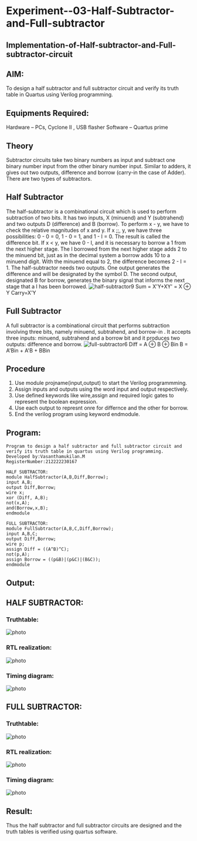 # Experiment--03-Half-Subtractor-and-Full-subtractor
## Implementation-of-Half-subtractor-and-Full-subtractor-circuit
## AIM:
To design a half subtractor and full subtractor circuit and verify its truth table in Quartus using Verilog programming.

## Equipments Required:
Hardware – PCs, Cyclone II , USB flasher
Software – Quartus prime
## Theory
Subtractor circuits take two binary numbers as input and subtract one binary number input from the other binary number input. Similar to adders, it gives out two outputs, difference and borrow (carry-in the case of Adder). There are two types of subtractors.
## Half Subtractor
The half-subtractor is a combinational circuit which is used to perform subtraction of two bits. It has two inputs, X (minuend) and Y (subtrahend) and two outputs D (difference) and B (borrow). To perform x - y, we have to check the relative magnitudes of x and y. If x ;;, y, we have three possibilities: 0 - 0 = 0, 1 - 0 = 1, and 1 - I = 0. The result is called the difference bit. If x < y, we have 0 - I, and it is necessary to borrow a 1 from the next higher stage. The I borrowed from the next higher stage adds 2 to the minuend bit, just as in the decimal system a borrow adds 10 to a minuend digit. With the minuend equal to 2, the difference becomes 2 - I = 1. The half-subtractor needs two outputs. One output generates the difference and will be designated by the symbol D. The second output, designated B for borrow, generates the binary signal that informs the next stage that a I has been borrowed.
![half-subtractor9](https://user-images.githubusercontent.com/36288975/166112538-58c3bc7c-ee5d-4e6a-ac8d-8e8328efe27a.png)
Sum = X'Y+XY' = X ⊕ Y
Carry=X'Y
## Full Subtractor
A full subtractor is a combinational circuit that performs subtraction involving three bits, namely minuend, subtrahend, and borrow-in . It accepts three inputs: minuend, subtrahend and a borrow bit and it produces two outputs: difference and borrow. 
![full-subtractor6](https://user-images.githubusercontent.com/36288975/166112541-24c68359-3de8-4674-ae22-8272ffc385ed.png)
Diff = A ⊕ B ⊕ Bin B = A'Bin + A'B + BBin
## Procedure
1. Use module projname(input,output) to start the Verilog programmming.
2. Assign inputs and outputs using the word input and output respectively.
3. Use defined keywords like wire,assign and required logic gates to represent the boolean expression.
4. Use each output to represnt onre for differnce and the other for borrow.
5. End the verilog program using keyword endmodule.
## Program:
```
Program to design a half subtractor and full subtractor circuit and verify its truth table in quartus using Verilog programming.
Developed by:Vasanthamukilan.M 
RegisterNumber:212222230167

HALF SUBTRACTOR:
module HalfSubtractor(A,B,Diff,Borrow);
input A,B;
output Diff,Borrow;
wire x;
xor (Diff, A,B);
not(x,A);
and(Borrow,x,B);
endmodule

FULL SUBTRACTOR:
module FullSubtractor(A,B,C,Diff,Borrow);
input A,B,C;
output Diff,Borrow;
wire p;
assign Diff = ((A^B)^C);
not(p,A);
assign Borrow = ((p&B)|(p&C)|(B&C));
endmodule
```
## Output:
## HALF SUBTRACTOR:
### Truthtable:

![photo](https://user-images.githubusercontent.com/119559694/233029895-1abbf4d0-3a0f-4f0b-ac01-34b076038958.png)

###  RTL realization:

![photo](https://user-images.githubusercontent.com/119559694/233030045-b449fae3-a076-43d8-9d96-f71692b5d930.png)

### Timing diagram:

![photo](https://user-images.githubusercontent.com/119559694/233030197-40df1d4a-5a8d-4a39-a033-8456bac16938.png)

## FULL SUBTRACTOR:
### Truthtable:

![photo](https://user-images.githubusercontent.com/119559694/233030800-08c5273a-8843-4ca3-890a-3681ba271c6c.png)

### RTL realization:

![photo](https://user-images.githubusercontent.com/119559694/233031245-c84323cd-893d-4920-8ea5-164bd68631b0.png)

### Timing diagram:

![photo](https://user-images.githubusercontent.com/119559694/233031432-95c106c4-1103-4767-a381-16b81dfcb556.png)

## Result:
Thus the half subtractor and full subtractor circuits are designed and the truth tables is verified using quartus software.
